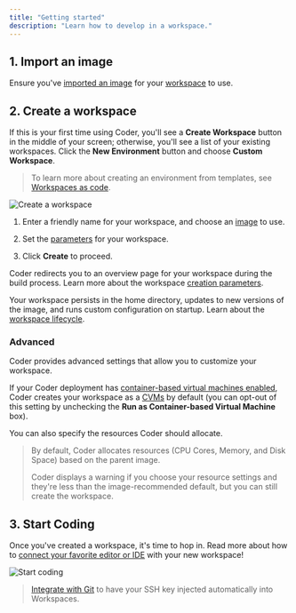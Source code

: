 ```yaml
---
title: "Getting started"
description: "Learn how to develop in a workspace."
---
```


## 1. Import an image

Ensure you've [imported an image](../images/importing.md) for your
[workspace](index.md) to use.

## 2. Create a workspace

If this is your first time using Coder, you'll see a **Create Workspace** button
in the middle of your screen; otherwise, you'll see a list of your existing
workspaces. Click the **New Environment** button and choose **Custom
Workspace**.

> To learn more about creating an environment from templates, see
> [Workspaces as code](workspaces-as-code/index.md).

![Create a workspace](../assets/create-workspace.png)

1. Enter a friendly name for your workspace, and choose an
   [image](../images/index.md) to use.

1. Set the [parameters](workspace-params.md) for your workspace.

1. Click **Create** to proceed.

Coder redirects you to an overview page for your workspace during the build
process. Learn more about the workspace
[creation parameters](./workspace-params.md).

Your workspace persists in the home directory, updates to new versions of the
image, and runs custom configuration on startup. Learn about the
[workspace lifecycle](lifecycle.md).

### Advanced

Coder provides advanced settings that allow you to customize your workspace.

If your Coder deployment has [container-based virtual machines
enabled](../admin/workspace-management/cvms.md), Coder creates your workspace as
a [CVMs](cvms.md) by default (you can opt-out of this setting by unchecking the
**Run as Container-based Virtual Machine** box).

You can also specify the resources Coder should allocate.

> By default, Coder allocates resources (CPU Cores, Memory, and Disk Space)
> based on the parent image.
>
> Coder displays a warning if you choose your resource settings and they're less
> than the image-recommended default, but you can still create the workspace.

## 3. Start Coding

Once you've created a workspace, it's time to hop in. Read more about how to
[connect your favorite editor or IDE](./editors.md) with your new workspace!

![Start coding](../assets/applications.png)

> [Integrate with Git](./personalization#git-integration) to have your SSH key
> injected automatically into Workspaces.
